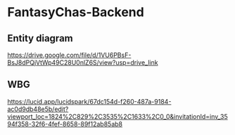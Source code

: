 # FantasyChas-Backend

## Entity diagram
https://drive.google.com/file/d/1VU6PBsF-BsJ8dPQjVtWp49C28U0nlZ6S/view?usp=drive_link

## WBG
https://lucid.app/lucidspark/67dc154d-f260-487a-9184-ac0d9db48e5b/edit?viewport_loc=1824%2C829%2C3535%2C1633%2C0_0&invitationId=inv_3594f358-32f6-4fef-8658-89f12ab85ab8